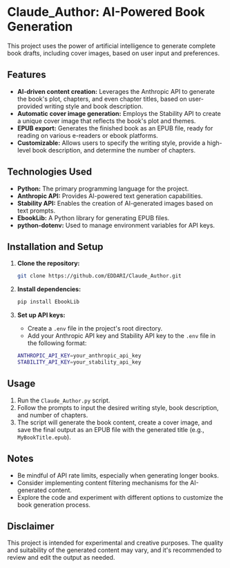 # Claude_Author: AI-Powered Book Generation

This project uses the power of artificial intelligence to generate complete book drafts, including cover images, based on user input and preferences. 

## Features

* **AI-driven content creation:** Leverages the Anthropic API to generate the book's plot, chapters, and even chapter titles, based on user-provided writing style and book description.
* **Automatic cover image generation:** Employs the Stability API to create a unique cover image that reflects the book's plot and themes.
* **EPUB export:**  Generates the finished book as an EPUB file, ready for reading on various e-readers or ebook platforms.
* **Customizable:** Allows users to specify the writing style, provide a high-level book description, and determine the number of chapters.

## Technologies Used

* **Python:** The primary programming language for the project.
* **Anthropic API:**  Provides AI-powered text generation capabilities.
* **Stability API:**  Enables the creation of AI-generated images based on text prompts.
* **EbookLib:** A Python library for generating EPUB files. 
* **python-dotenv:** Used to manage environment variables for API keys.

## Installation and Setup

1. **Clone the repository:**
    ```bash
    git clone https://github.com/EDDARI/Claude_Author.git
   ```

2. **Install dependencies:**
   ```bash
   pip install EbookLib
   ```

3. **Set up API keys:** 
    - Create a `.env` file in the project's root directory.
    - Add your Anthropic API key and Stability API key to the `.env` file in the following format:

    ```bash
    ANTHROPIC_API_KEY=your_anthropic_api_key
    STABILITY_API_KEY=your_stability_api_key
    ```

## Usage

1. Run the `Claude_Author.py` script.
2. Follow the prompts to input the desired writing style, book description, and number of chapters.
3. The script will generate the book content, create a cover image, and save the final output as an EPUB file with the generated title (e.g., `MyBookTitle.epub`).

## Notes

* Be mindful of API rate limits, especially when generating longer books.
* Consider implementing content filtering mechanisms for the AI-generated content.
* Explore the code and experiment with different options to customize the book generation process.

## Disclaimer

This project is intended for experimental and creative purposes.  The quality and suitability of the generated content may vary, and it's recommended to review and edit the output as needed.
